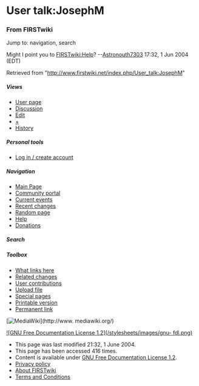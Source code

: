 # User talk:JosephM

### From FIRSTwiki

Jump to: navigation, search

Might I point you to [FIRSTwiki:Help](/index.php/FIRSTwiki:Help
"FIRSTwiki:Help" )? --[Astronouth7303](/index.php/User:Astronouth7303
"User:Astronouth7303" ) 17:32, 1 Jun 2004 (EDT)

Retrieved from "<http://www.firstwiki.net/index.php/User_talk:JosephM>"

##### Views

  * [User page](/index.php/User:JosephM)
  * [Discussion](/index.php/User_talk:JosephM)
  * [Edit](/index.php?title=User_talk:JosephM&action=edit)
  * [+](/index.php?title=User_talk:JosephM&action=edit&section=new)
  * [History](/index.php?title=User_talk:JosephM&action=history)

##### Personal tools

  * [Log in / create account](/index.php?title=Special:Userlogin&returnto=User_talk:JosephM)

[](/index.php/Main_Page "Main Page" )

##### Navigation

  * [Main Page](/index.php/Main_Page)
  * [Community portal](/index.php/FIRSTwiki:Community_portal)
  * [Current events](/index.php/Current_events)
  * [Recent changes](/index.php/Special:Recentchanges)
  * [Random page](/index.php/Special:Random)
  * [Help](/index.php/Help:Contents)
  * [Donations](/index.php/FIRSTwiki:Site_support)

##### Search



##### Toolbox

  * [What links here](/index.php/Special:Whatlinkshere/User_talk:JosephM)
  * [Related changes](/index.php/Special:Recentchangeslinked/User_talk:JosephM)
  * [User contributions](/index.php/Special:Contributions/JosephM)
  * [Upload file](/index.php/Special:Upload)
  * [Special pages](/index.php/Special:Specialpages)
  * [Printable version](/index.php?title=User_talk:JosephM&printable=yes)
  * [Permanent link](/index.php?title=User_talk:JosephM&oldid=37994)

[![MediaWiki](/skins/common/images/poweredby_mediawiki_88x31.png)](http://www.
mediawiki.org/)

[![GNU Free Documentation License 1.2](/stylesheets/images/gnu-
fdl.png)](http://www.gnu.org/copyleft/fdl.html)

  * This page was last modified 21:32, 1 June 2004.
  * This page has been accessed 416 times.
  * Content is available under [GNU Free Documentation License 1.2](http://www.gnu.org/copyleft/fdl.html "http://www.gnu.org/copyleft/fdl.html" ).
  * [Privacy policy](/index.php/FIRSTwiki:Privacy_policy "FIRSTwiki:Privacy policy" )
  * [About FIRSTwiki](/index.php/FIRSTwiki:About "FIRSTwiki:About" )
  * [Terms and Conditions](/index.php/FIRSTwiki:Terms_and_conditions "FIRSTwiki:Terms and conditions" )

